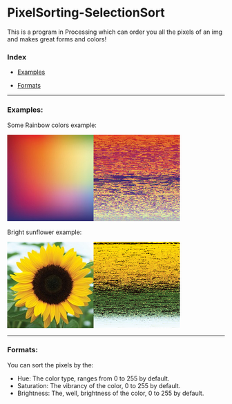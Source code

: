 # PixelSorting-SelectionSort

This is a program in Processing which can order you all the pixels of an img and makes great forms and colors!

### Index

- [Examples](#examples)

- [Formats](#formats)

-----------------------------------------------------------------------

### Examples:


Some Rainbow colors example:

![composed1](pixelSortingAnimation/composed.png)

Bright sunflower example:

![composed2](pixelSortingAnimation/composed_2.png)

-----------------------------------------------------------------------

### Formats:

You can sort the pixels by the:
 - Hue: The color type, ranges from 0 to 255 by default.
 - Saturation: The vibrancy of the color, 0 to 255 by default.
 - Brightness: The, well, brightness of the color, 0 to 255 by default.
